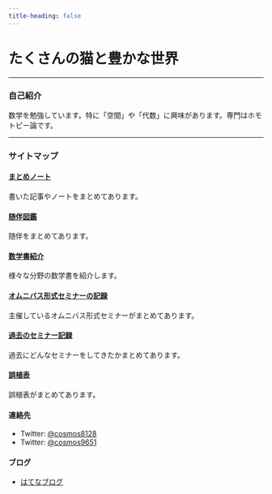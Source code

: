 ```yaml
---
title-heading: false
---
```


# たくさんの猫と豊かな世界
<!-- [sample pdf](pdf/sample_diagram.pdf) -->

---

### 自己紹介
数学を勉強しています。特に「空間」や「代数」に興味があります。専門はホモトピー論です。



---
### サイトマップ

#### <a href="/notes">まとめノート</a>
書いた記事やノートをまとめてあります。


#### <a href="/adjoint">随伴図鑑</a>
随伴をまとめてあります。


#### <a href="/posts">数学書紹介</a>
様々な分野の数学書を紹介します。


#### <a href="/omnibus">オムニバス形式セミナーの記録</a>
主催しているオムニバス形式セミナーがまとめてあります。


#### <a href="/links">過去のセミナー記録</a>
過去にどんなセミナーをしてきたかまとめてあります。

#### <a href="/errata">誤植表</a>
誤植表がまとめてあります。

#### <span style="font-size:11pt;">連絡先</span>
- Twitter: [@cosmos8128](https://twitter.com/@cosmos8128)
- Twitter: [@cosmos9651](https://twitter.com/@cosmos9651)

#### <span style="font-size:11pt;">ブログ</span>
- [はてなブログ](https://ibu8128.hatenablog.com)

